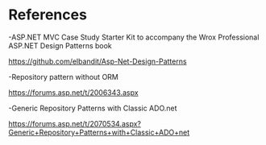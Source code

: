 # References

-ASP.NET MVC Case Study Starter Kit to accompany the Wrox Professional ASP.NET Design Patterns book

https://github.com/elbandit/Asp-Net-Design-Patterns

-Repository pattern without ORM

https://forums.asp.net/t/2006343.aspx

-Generic Repository Patterns with Classic ADO.net

https://forums.asp.net/t/2070534.aspx?Generic+Repository+Patterns+with+Classic+ADO+net
